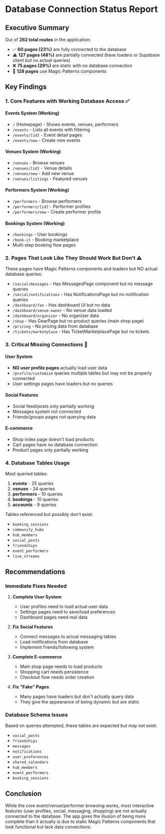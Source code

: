 # Database Connection Status Report

## Executive Summary

Out of **262 total routes** in the application:
- ✅ **60 pages (23%)** are fully connected to the database
- ⚠️ **127 pages (48%)** are partially connected (have loaders or Supabase client but no actual queries)
- ❌ **75 pages (29%)** are static with no database connection
- 🎨 **128 pages** use Magic Patterns components

## Key Findings

### 1. Core Features with Working Database Access ✅

#### Events System (Working)
- `/` (Homepage) - Shows events, venues, performers
- `/events` - Lists all events with filtering
- `/events/[id]` - Event detail pages
- `/events/new` - Create new events

#### Venues System (Working)
- `/venues` - Browse venues
- `/venues/[id]` - Venue details
- `/venues/new` - Add new venue
- `/venues/listings` - Featured venues

#### Performers System (Working)
- `/performers` - Browse performers
- `/performers/[id]` - Performer profiles
- `/performers/new` - Create performer profile

#### Bookings System (Working)
- `/bookings` - User bookings
- `/book-it` - Booking marketplace
- Multi-step booking flow pages

### 2. Pages That Look Like They Should Work But Don't ⚠️

These pages have Magic Patterns components and loaders but NO actual database queries:

- `/social/messages` - Has MessagesPage component but no message queries
- `/social/notifications` - Has NotificationsPage but no notification queries
- `/dashboard/fan` - Has dashboard UI but no data
- `/dashboard/venue-owner` - No venue data loaded
- `/dashboard/organizer` - No organizer data
- `/shop` - Has GearPage but no product queries (main shop page)
- `/pricing` - No pricing data from database
- `/tickets/marketplace` - Has TicketMarketplacePage but no tickets

### 3. Critical Missing Connections 🚨

#### User System
- **NO user profile pages** actually load user data
- `/profile/customize` queries multiple tables but may not be properly connected
- User settings pages have loaders but no queries

#### Social Features
- Social feed/posts only partially working
- Messages system not connected
- Friends/groups pages not querying data

#### E-commerce
- Shop index page doesn't load products
- Cart pages have no database connection
- Product pages only partially working

### 4. Database Tables Usage

Most queried tables:
1. **events** - 25 queries
2. **venues** - 24 queries  
3. **performers** - 10 queries
4. **bookings** - 10 queries
5. **accounts** - 9 queries

Tables referenced but possibly don't exist:
- `booking_sessions`
- `community_hubs`
- `hub_members`
- `social_posts`
- `friendships`
- `event_performers`
- `live_streams`

## Recommendations

### Immediate Fixes Needed

1. **Complete User System**
   - User profiles need to load actual user data
   - Settings pages need to save/load preferences
   - Dashboard pages need real data

2. **Fix Social Features**
   - Connect messages to actual messaging tables
   - Load notifications from database
   - Implement friends/following system

3. **Complete E-commerce**
   - Main shop page needs to load products
   - Shopping cart needs persistence
   - Checkout flow needs order creation

4. **Fix "Fake" Pages**
   - Many pages have loaders but don't actually query data
   - They give the appearance of being dynamic but are static

### Database Schema Issues

Based on queries attempted, these tables are expected but may not exist:
- `social_posts`
- `friendships`
- `messages`
- `notifications`
- `user_preferences`
- `shared_calendars`
- `hub_members`
- `event_performers`
- `booking_sessions`

## Conclusion

While the core event/venue/performer browsing works, most interactive features (user profiles, social, messaging, shopping) are not actually connected to the database. The app gives the illusion of being more complete than it actually is due to static Magic Patterns components that look functional but lack data connections.